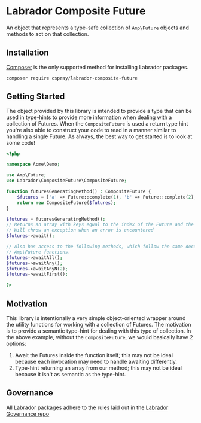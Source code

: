 # Labrador Composite Future

An object that represents a type-safe collection of `Amp\Future` objects and methods to act on that collection.

## Installation

[Composer]() is the only supported method for installing Labrador packages.

```
composer require cspray/labrador-composite-future
```

## Getting Started

The object provided by this library is intended to provide a type that can be used in type-hints to provide more 
information when dealing with a collection of Futures. When the `CompositeFuture` is used a return type hint you're also 
able to construct your code to read in a manner similar to handling a single Future. As always, the best way to 
get started is to look at some code!

```php
<?php

namespace Acme\Demo;

use Amp\Future;
use Labrador\CompositeFuture\CompositeFuture;

function futuresGeneratingMethod() : CompositeFuture {
    $futures = ['a' => Future::complete(1), 'b' => Future::complete(2), 'c' => Future::error(new \Exception('something went wrong'))];
    return new CompositeFuture($futures);
}

$futures = futuresGeneratingMethod();
// Returns an array with keys equal to the index of the Future and the value to the Future resolution
// Will throw an exception when an error is encountered
$futures->await();

// Also has access to the following methods, which follow the same documentation as their corresponding
// Amp\Future functions.
$futures->awaitAll();
$futures->awaitAny();
$futures->awaitAnyN(2);
$futures->awaitFirst();

?>
```

## Motivation

This library is intentionally a very simple object-oriented wrapper around the utility functions for working with a collection 
of Futures. The motivation is to provide a semantic type-hint for dealing with this type of collection. In the above example, 
without the `CompositeFuture`, we would basically have 2 options:

1) Await the Futures inside the function itself; this may not be ideal because each invocation may need to handle awaiting differently.
2) Type-hint returning an array from our method; this may not be ideal because it isn't as semantic as the type-hint. 

## Governance

All Labrador packages adhere to the rules laid out in the [Labrador Governance repo](https://github.com/labrador-kennel/governance)
